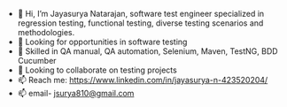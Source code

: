 - 👋 Hi, I’m Jayasurya Natarajan, software test engineer specialized in regression testing, functional testing, diverse testing scenarios and methodologies.
- 👀 Looking for opportunities in software testing 
- 🌱 Skilled in QA manual, QA automation, Selenium, Maven, TestNG, BDD Cucumber
- 💞️ Looking to collaborate on testing projects
- 📫 Reach me: https://www.linkedin.com/in/jayasurya-n-423520204/
- 📫 email- jsurya810@gmail.com


